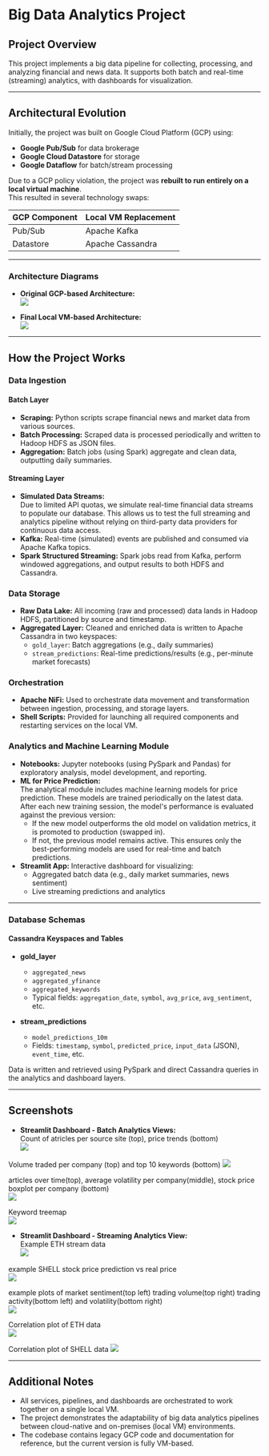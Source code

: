 # Big Data Analytics Project

## Project Overview

This project implements a big data pipeline for collecting, processing, and analyzing financial and news data. It supports both batch and real-time (streaming) analytics, with dashboards for visualization.

---

## Architectural Evolution

Initially, the project was built on Google Cloud Platform (GCP) using:
- **Google Pub/Sub** for data brokerage
- **Google Cloud Datastore** for storage
- **Google Dataflow** for batch/stream processing

Due to a GCP policy violation, the project was **rebuilt to run entirely on a local virtual machine**.  
This resulted in several technology swaps:

| GCP Component         | Local VM Replacement |
|-----------------------|---------------------|
| Pub/Sub               | Apache Kafka        |
| Datastore             | Apache Cassandra    |

---

### Architecture Diagrams

<!-- Insert architecture diagrams here -->
- **Original GCP-based Architecture:**  
  ![](media/GCP_stack.png)

- **Final Local VM-based Architecture:**  
  ![](media/VM_stack.png)

---

## How the Project Works

### Data Ingestion

#### Batch Layer
- **Scraping:** Python scripts scrape financial news and market data from various sources.
- **Batch Processing:** Scraped data is processed periodically and written to Hadoop HDFS as JSON files.
- **Aggregation:** Batch jobs (using Spark) aggregate and clean data, outputting daily summaries.

#### Streaming Layer
- **Simulated Data Streams:**  
  Due to limited API quotas, we simulate real-time financial data streams to populate our database. This allows us to test the full streaming and analytics pipeline without relying on third-party data providers for continuous data access.
- **Kafka:** Real-time (simulated) events are published and consumed via Apache Kafka topics.
- **Spark Structured Streaming:** Spark jobs read from Kafka, perform windowed aggregations, and output results to both HDFS and Cassandra.

### Data Storage

- **Raw Data Lake:** All incoming (raw and processed) data lands in Hadoop HDFS, partitioned by source and timestamp.
- **Aggregated Layer:** Cleaned and enriched data is written to Apache Cassandra in two keyspaces:
  - `gold_layer`: Batch aggregations (e.g., daily summaries)
  - `stream_predictions`: Real-time predictions/results (e.g., per-minute market forecasts)

### Orchestration

- **Apache NiFi:** Used to orchestrate data movement and transformation between ingestion, processing, and storage layers.
- **Shell Scripts:** Provided for launching all required components and restarting services on the local VM.

### Analytics and Machine Learning Module

- **Notebooks:** Jupyter notebooks (using PySpark and Pandas) for exploratory analysis, model development, and reporting.
- **ML for Price Prediction:**  
  The analytical module includes machine learning models for price prediction. These models are trained periodically on the latest data. After each new training session, the model's performance is evaluated against the previous version:
    - If the new model outperforms the old model on validation metrics, it is promoted to production (swapped in).
    - If not, the previous model remains active.
  This ensures only the best-performing models are used for real-time and batch predictions.
- **Streamlit App:** Interactive dashboard for visualizing:
  - Aggregated batch data (e.g., daily market summaries, news sentiment)
  - Live streaming predictions and analytics

---

### Database Schemas

#### Cassandra Keyspaces and Tables

- **gold_layer**
  - `aggregated_news`
  - `aggregated_yfinance`
  - `aggregated_keywords`
  - Typical fields: `aggregation_date`, `symbol`, `avg_price`, `avg_sentiment`, etc.

- **stream_predictions**
  - `model_predictions_10m`
  - Fields: `timestamp`, `symbol`, `predicted_price`, `input_data` (JSON), `event_time`, etc.

Data is written and retrieved using PySpark and direct Cassandra queries in the analytics and dashboard layers.

---

## Screenshots

<!-- Insert Streamlit app screenshots here -->

- **Streamlit Dashboard - Batch Analytics Views:**  
Count of atricles per source site (top), price trends (bottom)  
  ![](media/count_of_articles_per_source_site_top_price_trends_bottom.png)  

Volume traded per company (top) and top 10 keywords (bottom)
  ![](media/volume%20traded%20per%20company%20(top)%20and%20top%2010%20keywords%20(bottom).png.png)  

articles over time(top), average volatility per company(middle), stock price boxplot per company (bottom)  
  ![](media/articles%20over%20time(top)%2C%20average%20volatility%20per%20company(middle)%2C%20stock%20price%20boxplot%20per%20company%20(bottom).png.png)

Keyword treemap  
  ![](media/keyword%20treemap.png)  

- **Streamlit Dashboard - Streaming Analytics View:**  
Example ETH stream data  
  ![](media/ETH_stream_visualisation.png)  

example SHELL stock price prediction vs real price  
  ![](media/SHELL%20stock%20price%20prediction%20vs%20real%20price.png)  

example plots of market sentiment(top left) trading volume(top right) trading activity(bottom left) and volatility(bottom right)  
![](media/example%20plots%20of%20market%20sentiment(top%20left)%20trading%20volume(top%20right)%20trading%20activity(bottom%20left)%20and%20volatility(bottom%20right).png)  

Correlation plot of ETH data  
![](media/correlation%20plots%20of%20eth%20data.png)  

Correlation plot of SHELL data
![](media/correlation%20plots%20of%20shell%20data.png)

---

## Additional Notes

- All services, pipelines, and dashboards are orchestrated to work together on a single local VM.
- The project demonstrates the adaptability of big data analytics pipelines between cloud-native and on-premises (local VM) environments.
- The codebase contains legacy GCP code and documentation for reference, but the current version is fully VM-based.